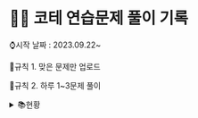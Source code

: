 # 👩‍💻 코테 연습문제 풀이 기록

⌚시작 날짜 : 2023.09.22~

📌규칙 1. 맞은 문제만 업로드

📌규칙 2. 하루 1~3문제 풀이
<details>

<summary> 📚현황</summary>

| 날짜 | 레벨 |       문제간단설명        |     | 날짜 | 레벨 | 문제간단설명 |
| :--: | :--: | :-----------------------: | -| ---- | ---- | ------------ |
| 0922 |  1   | 나머지가 1이 되는 수 찾기 | |       |       |               |
| 0922 |  1   |        콜라츠 추측        | |       |       |               |
| 0923 |  2   |     나머지 값 구하기      | |       |       |               |
| 0923 |  2   |       최솟값 만들기       | |       |       |               |
| 0924 |  2   |        올바른 괄호        | |       |       |               |
| 0924 |  1   |        수박수박수?        | |       |       |               |
| 0924 |  1   |           예산            | |       |       |               |
| 0925 |  1   |        평균구하기         | |       |       |               |
| 0925 |  1   |     정수내림차순배치      | |       |       |               |
| 0925 |  1   |        음양더하기         | |       |       |               |
| 0926 |  1   |        김서방찾기         | |       |       |               |
| 0926 |  1   |      같은숫자는싫어       | |       |       |               |
| 0926 |  1   |          삼총사           | |       |       |               |
| 0927 |  1   |         과일장수          | |       |       |               |
| 0927 |  1   |      직사각형별찍기       | |       |       |               |
| 0928 |  1   |     두개뽑아서더하기      | |       |       |               |
| 0928 |  1   |      부족한금액계산       | |       |       |               |
| 0929 |  1   |      푸드파이트대회       | |       |       |               |
| 0929 |  1   |      두정수사이의합       | |       |       |               |
| 0930 |  1   |      기사단원의 무기      | |       |       |               |
| 0930 |  1   |   문자열내마음대로정렬    | |       |       |               |
| 1001 |  1   | 나누어 떨어지는 숫자 배열 | |       |       |               |
| 1001 |  1   |       최소직사각형        | |       |       |               |
| 1002 |  1   |    제일작은수제거하기     | |       |       |               |
| 1002 |  1   |    내적     | |       |       |               |

</details>
